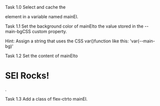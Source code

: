 

Task 1.0
Select and cache the <main>element in a variable named mainEl.

Task 1.1
Set the background color of mainElto the value stored in the --main-bgCSS custom property.

Hint: Assign a string that uses the CSS var()function like this:
'var(--main-bg)'

Task 1.2
Set the content of mainElto <h1>SEI Rocks!</h1>.

Task 1.3
Add a class of flex-ctrto mainEl.